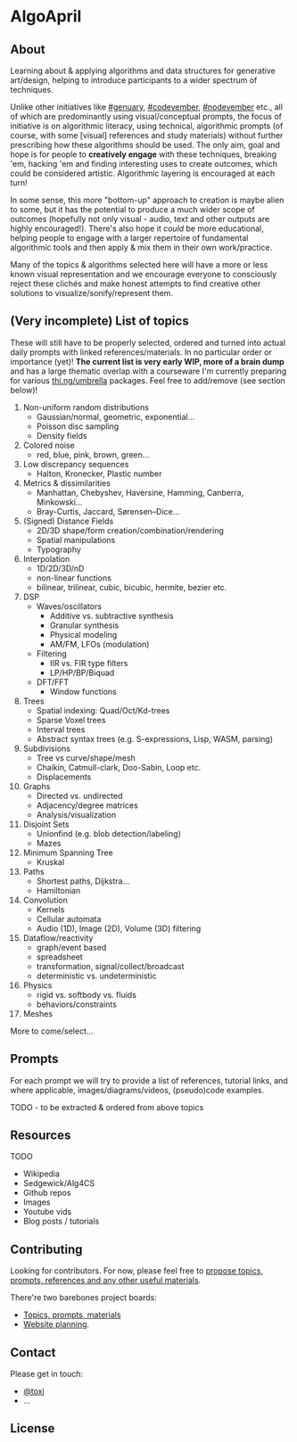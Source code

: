 # AlgoApril

## About

Learning about & applying algorithms and data structures for generative
art/design, helping to introduce participants to a wider spectrum of techniques.

Unlike other initiatives like
[#genuary](https://twitter.com/hashtag/genuary?src=hashtag_click&f=live),
[#codevember](https://twitter.com/hashtag/codevember?src=hashtag_click&f=live),
[#nodevember](https://twitter.com/hashtag/nodevember?src=hashtag_click&f=live)
etc., all of which are predominantly using visual/conceptual prompts, the focus
of initiative is on algorithmic literacy, using technical, algorithmic prompts
(of course, with some [visual] references and study materials) without further
prescribing how these algorithms should be used. The only aim, goal and hope is
for people to **creatively engage** with these techniques, breaking 'em, hacking
'em and finding interesting uses to create outcomes, which could be considered
artistic. Algorithmic layering is encouraged at each turn!

In some sense, this more "bottom-up" approach to creation is maybe alien to
some, but it has the potential to produce a much wider scope of outcomes
(hopefully not only visual - audio, text and other outputs are highly
encouraged!). There's also hope it _could_ be more educational, helping people
to engage with a larger repertoire of fundamental algorithmic tools and then
apply & mix them in their own work/practice.

Many of the topics & algorithms selected here will have a more or less known
visual representation and we encourage everyone to consciously reject these
clichés and make honest attempts to find creative other solutions to
visualize/sonify/represent them.

## (Very incomplete) List of topics

These will still have to be properly selected, ordered and turned into actual
daily prompts with linked references/materials. In no particular order or
importance (yet)! **The current list is very early WIP, more of a brain dump**
and has a large thematic overlap with a courseware I'm currently preparing for
various [thi.ng/umbrella](https://thi.ng/umbrella) packages. Feel free to
add/remove (see section below)!

1) Non-uniform random distributions
    - Gaussian/normal, geometric, exponential...
    - Poisson disc sampling
    - Density fields
1) Colored noise
    - red, blue, pink, brown, green...
1) Low discrepancy sequences
    - Halton, Kronecker, Plastic number
1) Metrics & dissimilarities
    - Manhattan, Chebyshev, Haversine, Hamming, Canberra, Minkowski...
    - Bray-Curtis, Jaccard, Sørensen–Dice...
1) (Signed) Distance Fields
    - 2D/3D shape/form creation/combination/rendering
    - Spatial manipulations
    - Typography
1) Interpolation
    - 1D/2D/3D/nD
    - non-linear functions
    - bilinear, trilinear, cubic, bicubic, hermite, bezier etc.
1) DSP
    - Waves/oscillators
        - Additive vs. subtractive synthesis
        - Granular synthesis
        - Physical modeling
        - AM/FM, LFOs (modulation)
    - Filtering
        - IIR vs. FIR type filters
        - LP/HP/BP/Biquad
    - DFT/FFT
        - Window functions
1) Trees
    - Spatial indexing: Quad/Oct/Kd-trees
    - Sparse Voxel trees
    - Interval trees
    - Abstract syntax trees (e.g. S-expressions, Lisp, WASM, parsing)
1) Subdivisions
    - Tree vs curve/shape/mesh
    - Chaikin, Catmull-clark, Doo-Sabin, Loop etc.
    - Displacements
1) Graphs
    - Directed vs. undirected
    - Adjacency/degree matrices
    - Analysis/visualization
1) Disjoint Sets
    - Unionfind (e.g. blob detection/labeling)
    - Mazes
1) Minimum Spanning Tree
    - Kruskal
1) Paths
    - Shortest paths, Dijkstra...
    - Hamiltonian
1) Convolution
    - Kernels
    - Cellular automata
    - Audio (1D), Image (2D), Volume (3D) filtering
1) Dataflow/reactivity
    - graph/event based
    - spreadsheet
    - transformation, signal/collect/broadcast
    - deterministic vs. undeterministic
1) Physics
    - rigid vs. softbody vs. fluids
    - behaviors/constraints
1) Meshes

More to come/select...

## Prompts

For each prompt we will try to provide a list of references, tutorial links, and
where applicable, images/diagrams/videos, (pseudo)code examples.

TODO - to be extracted & ordered from above topics

## Resources

TODO

- Wikipedia
- Sedgewick/Alg4CS
- Github repos
- Images
- Youtube vids
- Blog posts / tutorials

## Contributing

Looking for contributors. For now, please feel free to [propose topics, prompts,
references and any other useful materials](https://github.com/algoapril/algoapril-2022/issues).

There're two barebones project boards:

- [Topics, prompts, materials](https://github.com/orgs/algoapril/projects/1)
- [Website planning](https://github.com/orgs/algoapril/projects/2).

## Contact

Please get in touch:

- [@toxi](https://twitter.com/toxi)
- ...

## License

